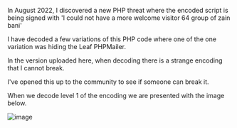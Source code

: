 In August 2022, I discovered a new PHP threat where the encoded script is being signed with 'I could not have a more welcome visitor 64 group of zain bani'

I have decoded a few variations of this PHP code where one of the one variation was hiding the Leaf PHPMailer. 

In the version uploaded here, when decoding there is a strange encoding that I cannot break. 

I've opened this up to the community to see if someone can break it.

When we decode level 1 of the encoding we are presented with the image below.

![image](https://user-images.githubusercontent.com/29002327/196577210-3137f996-2824-48cb-97c4-500cac58b54c.png)
